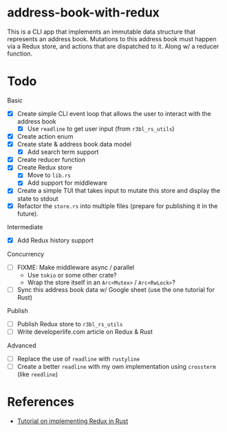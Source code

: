 # address-book-with-redux

This is a CLI app that implements an immutable data structure that represents an address book.
Mutations to this address book must happen via a Redux store, and actions that are dispatched to it.
Along w/ a reducer function.

# Todo

Basic

- [x] Create simple CLI event loop that allows the user to interact with the address book
  - [x] Use `readline` to get user input (from `r3bl_rs_utils`)
- [x] Create action enum
- [x] Create state & address book data model
  - [x] Add search term support
- [x] Create reducer function
- [x] Create Redux store
  - [x] Move to `lib.rs`
  - [x] Add support for middleware
- [x] Create a simple TUI that takes input to mutate this store and display the state to stdout
- [x] Refactor the `store.rs` into multiple files (prepare for publishing it in the future).

Intermediate

- [x] Add Redux history support

Concurrency

- [ ] FIXME: Make middleware async / parallel
  - Use `tokio` or some other crate?
  - Wrap the store itself in an `Arc<Mutex>` / `Arc<RwLock>`?
- [ ] Sync this address book data w/ Google sheet (use the one tutorial for Rust)

Publish

- [ ] Publish Redux store to `r3bl_rs_utils`
- [ ] Write developerlife.com article on Redux & Rust

Advanced

- [ ] Replace the use of `readline` with `rustyline`
- [ ] Create a better `readline` with my own implementation using `crossterm` (like `reedline`)

# References

- [Tutorial on implementing Redux in Rust](https://betterprogramming.pub/redux-in-rust-d622822085fe)
